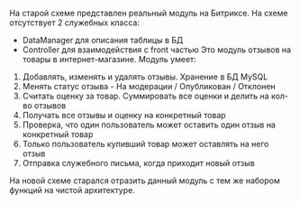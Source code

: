 На старой схеме представлен реальный модуль на Битриксе.
На схеме отсутствует 2 служебных класса:
- DataManager для описания таблицы в БД
- Controller для взаимодействия с front частью
Это модуль отзывов на товары в интернет-магазине. Модуль умеет:
1. Добавлять, изменять и удалять отзывы. Хранение в БД MySQL
2. Менять статус отзыва - На модерации / Опубликован / Отклонен
3. Считать оценку за товар. Суммировать все оценки и делить на кол-во отзывов
4. Получать все отзывы и оценку на конкретный товар
5. Проверка, что один пользователь может оставить один отзыв на конкретный товар
6. Только пользователь купивший товар может оставлять на него отзыв
7. Отправка служебного письма, когда приходит новый отзыв

На новой схеме старался отразить данный модуль с тем же набором функций на чистой архитектуре.